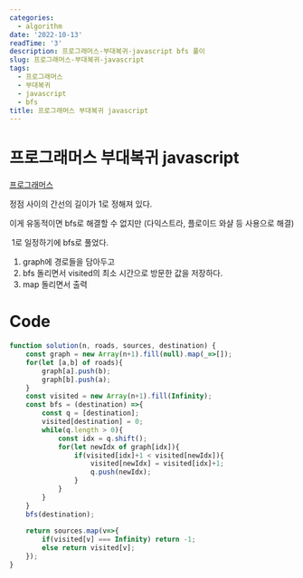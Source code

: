 ```yaml
---
categories:
  - algorithm
date: '2022-10-13'
readTime: '3'
description: 프로그래머스-부대복귀-javascript bfs 풀이
slug: 프로그래머스-부대복귀-javascript
tags:
  - 프로그래머스
  - 부대복귀
  - javascript
  - bfs
title: 프로그래머스 부대복귀 javascript
---
```


# 프로그래머스 부대복귀 javascript

[프로그래머스](https://school.programmers.co.kr/learn/courses/30/lessons/132266)
​

정점 사이의 간선의 길이가 1로 정해져 있다.
​

이게 유동적이면 bfs로 해결할 수 없지만 (다익스트라, 플로이드 와샬 등 사용으로 해결)

​
1로 일정하기에 bfs로 풀었다.

1. graph에 경로들을 담아두고
   ​
2. bfs 돌리면서 visited의 최소 시간으로 방문한 값을 저장하다.
   ​
3. map 돌리면서 출력
   ​

# Code

```javascript
function solution(n, roads, sources, destination) {
    const graph = new Array(n+1).fill(null).map(_=>[]);
    for(let [a,b] of roads){
        graph[a].push(b);
        graph[b].push(a);
    }
    const visited = new Array(n+1).fill(Infinity);
    const bfs = (destination) =>{
        const q = [destination];
        visited[destination] = 0;
        while(q.length > 0){
            const idx = q.shift();
            for(let newIdx of graph[idx]){
                if(visited[idx]+1 < visited[newIdx]){
                    visited[newIdx] = visited[idx]+1;
                    q.push(newIdx);
                }
            }
        }
    }
    bfs(destination);
​
    return sources.map(v=>{
        if(visited[v] === Infinity) return -1;
        else return visited[v];
    });
}
```
